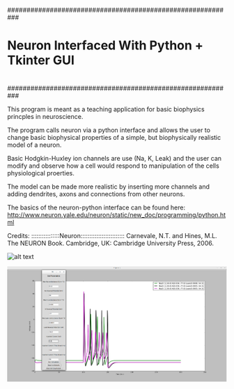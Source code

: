###########################################################
#      Neuron Interfaced With Python + Tkinter GUI        #
#                                                         #
###########################################################


This program is meant as a teaching application for basic biophysics princples in neuroscience.

The program calls neuron via a python interface and allows the user to change basic biophysical properties of a simple, but biophysically realistic model of a neuron.

Basic Hodgkin-Huxley ion channels are use (Na, K, Leak) and the user can modify and observe how a cell would respond to manipulation of the cells physiological proerties.

The model can be made more realistic by inserting more channels and adding dendrites, axons and connections from other neurons.

The basics of the neuron-python interface can be found here: http://www.neuron.yale.edu/neuron/static/new_doc/programming/python.html

Credits:
::::::::::::::::Neuron:::::::::::::::::::::::::
Carnevale, N.T. and Hines, M.L. The NEURON Book. 
Cambridge, UK: Cambridge University Press, 2006. 


![alt text](screenshots/defaultscreen.png "This is the screen you will see on opening")

![alt text](screenshots/RunScreen.png "Example of screen after running Gibbs Sampler on a file with desired parameters")


